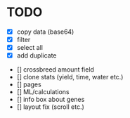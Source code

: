 # TODO

- [x] copy data (base64)
- [x] filter
- [x] select all
- [x] add duplicate
- [] crossbreed amount field
- [] clone stats (yield, time, water etc.)
- [] pages
- [] ML/calculations
- [] info box about genes
- [] layout fix (scroll etc.)
